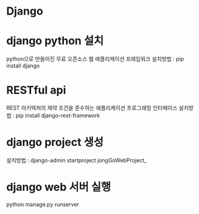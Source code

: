 # Django

# django python 설치
python으로 만들어진 무료 오픈소스 웹 애플리케이션 프레임워크
설치방법 : pip install django

# RESTful api
REST 아키텍처의 제약 조건을 준수하는 애플리케이션 프로그래밍 인터페이스
설치방법 : pip install django-rest-framework

# django project 생성
설치방법 : django-admin startproject jongGoWebProject_

# django web 서버 실행
python manage.py runserver 
